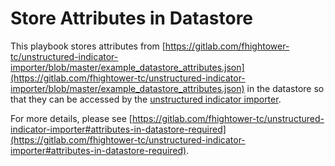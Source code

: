 # Store Attributes in Datastore

This playbook stores attributes from [https://gitlab.com/fhightower-tc/unstructured-indicator-importer/blob/master/example_datastore_attributes.json](https://gitlab.com/fhightower-tc/unstructured-indicator-importer/blob/master/example_datastore_attributes.json) in the datastore so that they can be accessed by the [unstructured indicator importer](https://gitlab.com/fhightower-tc/unstructured-indicator-importer).

For more details, please see [https://gitlab.com/fhightower-tc/unstructured-indicator-importer#attributes-in-datastore-required](https://gitlab.com/fhightower-tc/unstructured-indicator-importer#attributes-in-datastore-required).
